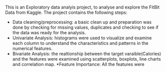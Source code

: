 This is an Exploratory data analyis project, to analyse and explore the FitBit Data from Kaggle. 
The project contains the following steps:
* Data cleaning/preprocessing: a basic clean up and preparation was done by checking for missing values, duplicates and checking
  to see if the data was ready for the analysis.
* Univariate Analysis: histograms were used to visualize and examine each column to understand the characteristics and patterns in the numerical features.
* Bivariate Analysis: the realtionship between the target varaible(Calories) and the features were examined using scatterplots, boxplots, line charts and correlation map.
*Feature Importance: All the features were 
